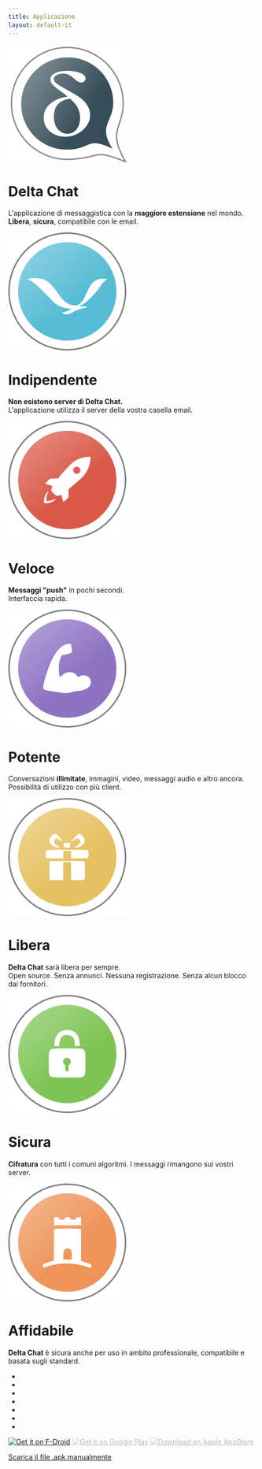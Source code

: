 ```yaml
---
title: Applicazione
layout: default-it
---
```


<!-- The content slider must have exactly 7 pages! -->
<!-- START OF CONTENT SLIDER -->
<link rel="stylesheet" property="stylesheet" href="../assets/css/content-slider.css" type="text/css" />
<div id="contentContainer"><div id="contentWrapper">

<div>
   <img src="../assets/home/intro1.png" alt="" />
   <h1>Delta Chat</h1>
   <p>L'applicazione di messaggistica con la <b>maggiore estensione</b> nel mondo.<br/><b>Libera</b>, <b>sicura</b>, compatibile con le email.</p>
</div>

<div>
   <img src="../assets/home/intro2.png" alt="" />
   <h1>Indipendente</h1>
   <!-- <p><b>No dependencies</b> to foreign computers or services. The app only uses your email-server.</p> -->
   <p><b>Non esistono server di Delta Chat.</b><br/>L'applicazione utilizza il server della vostra casella email.</p>
</div>

<div>
   <img src="../assets/home/intro3.png" alt="" />
   <h1>Veloce</h1>
   <p><b>Messaggi "push"</b> in pochi secondi.<br/>Interfaccia rapida.</p>
</div>

<div>
   <img src="../assets/home/intro4.png" alt="" />
   <h1>Potente</h1>
   <p>Conversazioni <b>illimitate</b>, immagini, video, messaggi audio e altro ancora. Possibilità di utilizzo con più client.</p>
</div>

<div>
   <img src="../assets/home/intro5.png" alt="" />
   <h1>Libera</h1>
   <p><b>Delta Chat</b> sarà libera per sempre.<br/>Open source. Senza annunci. Nessuna registrazione. Senza alcun blocco dai fornitori.</p>
</div>

<div>
   <img src="../assets/home/intro6.png" alt="" />
   <h1>Sicura</h1>
   <p><b>Cifratura</b> con tutti i comuni algoritmi. I messaggi rimangono sui vostri server.</p>
</div>

<div>
   <img src="../assets/home/intro7.png" alt="" />
   <h1>Affidabile</h1>
   <p><b>Delta Chat</b> è sicura anche per uso in ambito professionale, compatibile e basata sugli standard.</p>
</div>

</div></div>

<div id="navLinks">
  <ul>
    <li class="itemLinks" data-pos="0"></li>
    <li class="itemLinks" data-pos="1"></li>
    <li class="itemLinks" data-pos="2"></li>
    <li class="itemLinks" data-pos="3"></li>
    <li class="itemLinks" data-pos="4"></li>
    <li class="itemLinks" data-pos="5"></li>
    <li class="itemLinks" data-pos="6"></li>
  </ul>
</div>
<script src="../assets/css/content-slider.js"></script>
<!-- END OF CONTENT SLIDER -->

[<img src="../assets/home/get-it-on-fdroid.png" alt="Get it on F-Droid" width="200" />](download)
[<img src="../assets/home/get-it-on-gplay.png" alt="Get it on Google Play" width="200" style="filter: opacity(.3) grayscale(1);" />](download)
[<img src="../assets/home/get-it-on-ios.png" alt="Download on Apple AppStore" width="200" style="filter: opacity(.3) grayscale(1);" />](download)

[Scarica il file .apk manualmente](download)
